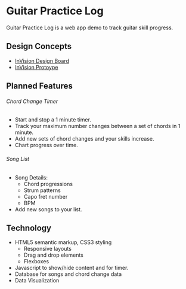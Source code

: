 # Guitar Practice Log

Guitar Practice Log is a web app demo to track guitar skill progress.

## Design Concepts
- [InVision Design Board](https://projects.invisionapp.com/boards/KT37Z36ECUAVD/)
- [InVision Protoype](https://invis.io/DMBEWND49)

## Planned Features
###### Chord Change Timer
- Start and stop a 1 minute timer.
- Track your maximum number changes between a set of chords in 1 minute.
- Add new sets of chord changes and your skills increase.
- Chart progress over time.

###### Song List
- Song Details:
    - Chord progressions
    - Strum patterns
    - Capo fret number
    - BPM
- Add new songs to your list.

## Technology
- HTML5 semantic markup, CSS3 styling
    - Responsive layouts
    - Drag and drop elements
    - Flexboxes
- Javascript to show/hide content and for timer.
- Database for songs and chord change data
- Data Visualization
